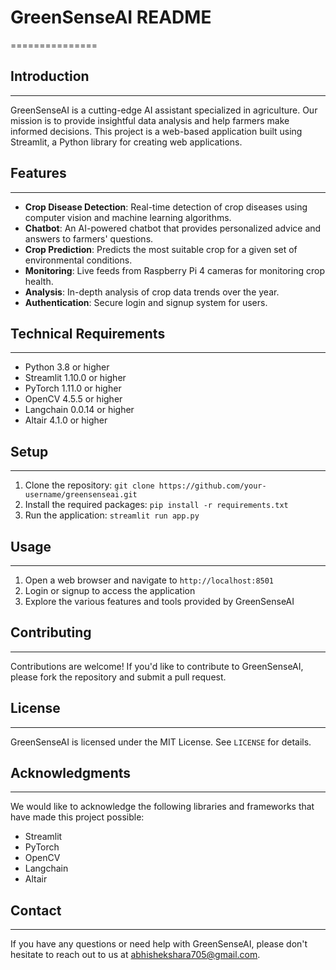 # GreenSenseAI README
===============

## Introduction
---------------
GreenSenseAI is a cutting-edge AI assistant specialized in agriculture. Our mission is to provide insightful data analysis and help farmers make informed decisions. This project is a web-based application built using Streamlit, a Python library for creating web applications.

## Features
------------
* **Crop Disease Detection**: Real-time detection of crop diseases using computer vision and machine learning algorithms.
* **Chatbot**: An AI-powered chatbot that provides personalized advice and answers to farmers' questions.
* **Crop Prediction**: Predicts the most suitable crop for a given set of environmental conditions.
* **Monitoring**: Live feeds from Raspberry Pi 4 cameras for monitoring crop health.
* **Analysis**: In-depth analysis of crop data trends over the year.
* **Authentication**: Secure login and signup system for users.

## Technical Requirements
-------------------------
* Python 3.8 or higher
* Streamlit 1.10.0 or higher
* PyTorch 1.11.0 or higher
* OpenCV 4.5.5 or higher
* Langchain 0.0.14 or higher
* Altair 4.1.0 or higher

## Setup
--------
1. Clone the repository: `git clone https://github.com/your-username/greensenseai.git`
2. Install the required packages: `pip install -r requirements.txt`
3. Run the application: `streamlit run app.py`

## Usage
-----
1. Open a web browser and navigate to `http://localhost:8501`
2. Login or signup to access the application
3. Explore the various features and tools provided by GreenSenseAI

## Contributing
------------
Contributions are welcome! If you'd like to contribute to GreenSenseAI, please fork the repository and submit a pull request.

## License
-------
GreenSenseAI is licensed under the MIT License. See `LICENSE` for details.

## Acknowledgments
----------------
We would like to acknowledge the following libraries and frameworks that have made this project possible:
* Streamlit
* PyTorch
* OpenCV
* Langchain
* Altair

## Contact
--------
If you have any questions or need help with GreenSenseAI, please don't hesitate to reach out to us at abhishekshara705@gmail.com.
